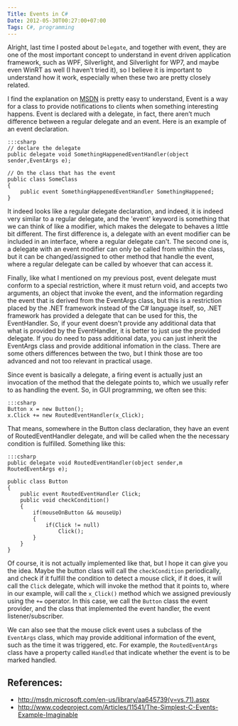 ```yaml
---
Title: Events in C#
Date: 2012-05-30T00:27:00+07:00
Tags: C#, programming
---
```


Alright, last time I posted about `Delegate`, and together with event,
they are one of the most important concept to understand in event driven
application framework, such as WPF, Silverlight, and Silverlight for
WP7, and maybe even WinRT as well (I haven’t tried it), so I believe it
is important to understand how it work, especially when these two are
pretty closely related.

I find the explanation on [MSDN][link2] is pretty easy to understand, Event is
a way for a class to provide notifications to clients when something
interesting happens. Event is declared with a delegate, in fact, there
aren’t much difference between a regular delegate and an event. Here is
an example of an event declaration.

    :::csharp
    // declare the delegate
    public delegate void SomethingHappenedEventHandler(object sender,EventArgs e);

    // On the class that has the event
    public class SomeClass
    {
        public event SomethingHappenedEventHandler SomethingHappened;
    }

It indeed looks like a regular delegate declaration, and indeed, it is
indeed very similar to a regular delegate, and the 'event' keyword is
something that we can think of like a modifier, which makes the delegate
to behaves a little bit different. The first difference is, a delegate
with an event modifier can be included in an interface, where a regular
delegate can't. The second one is, a delegate with an event modifier can
only be called from within the class, but it can be changed/assigned to
other method that handle the event, where a regular delegate can be
called by whoever that can access it.

Finally, like what I mentioned on my previous post, event delegate must
conform to a special restriction, where it must return void, and accepts
two arguments, an object that invoke the event, and the information
regarding the event that is derived from the EventArgs class, but this
is a restriction placed by the .NET framework instead of the C# language
itself, so, .NET framework has provided a delegate that can be used for
this, the EventHandler. So, if your event doesn't provide any additional
data that what is provided by the EventHandler, it is better to just use
the provided delegate. If you do need to pass additional data, you can
just inherit the EventArgs class and provide additional infomation in
the class. There are some others differences between the two, but I
think those are too advanced and not too relevant in practical usage.

Since event is basically a delegate, a firing event is actually just an
invocation of the method that the delegate points to, which we usually
refer to as handling the event. So, in GUI programming, we often see
this:

    :::csharp
    Button x = new Button();
    x.Click += new RoutedEventHandler(x_Click);

That means, somewhere in the Button class declaration, they have an
event of RoutedEventHandler delegate, and will be called when the the
necessary condition is fulfilled. Something like this:

    :::csharp
    public delegate void RoutedEventHandler(object sender,m RoutedEventArgs e);

    public class Button
    {
        public event RoutedEventHandler Click;
        public void checkCondition()
        {
            if(mouseOnButton && mouseUp)
            {
                if(Click != null)
                    Click();
            }
        }
    }

Of course, it is not actually implemented like that, but I hope it can
give you the idea. Maybe the button class will call the `checkCondition`
periodically, and check if it fulfill the condition to detect a mouse
click, if it does, it will call the `Click` delegate, which will invoke
the method that it points to, where in our example, will call the
`x_Click()` method which we assigned previously using the `+=` operator. In
this case, we call the `Button` class the event provider, and the class
that implemented the event handler, the event listener/subscriber.

We can also see that the mouse click event uses a subclass of the
`EventArgs` class, which may provide additional information of the
event, such as the time it was triggered, etc. For example, the
`RoutedEventArgs` class have a property called `Handled` that indicate
whether the event is to be marked handled.

## References:
* <http://msdn.microsoft.com/en-us/library/aa645739(v=vs.71).aspx>
* <http://www.codeproject.com/Articles/11541/The-Simplest-C-Events-Example-Imaginable>

[link2]: http://msdn.microsoft.com/en-us/library/aa645739(v=vs.71).aspx
